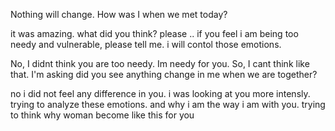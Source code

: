Nothing will change. How was I when we met today?

it was amazing. what did you think? 
please .. if you feel i am being too needy and vulnerable, please tell me. i will contol those emotions.


No, I didnt think you are too needy. Im needy for you. So, I cant think like that.
I'm asking did you see anything change in me when we are together?


no i did not feel any difference in you. i was looking at you more intensly. trying to analyze these emotions. and why i am the way i am with you. trying to think why woman become like this for you
